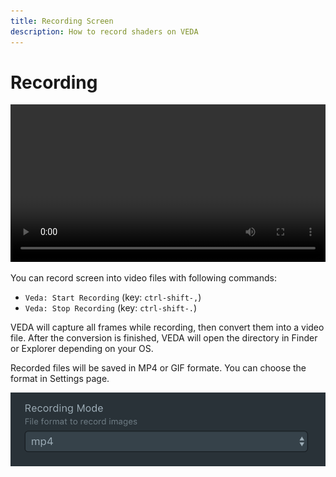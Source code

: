 ```yaml
---
title: Recording Screen
description: How to record shaders on VEDA
---
```

# Recording

<video src="/static/videos/recording_sample.mp4" width="100%" loop controls></video>

You can record screen into video files with following commands:

* `Veda: Start Recording` (key: `ctrl-shift-,`)
* `Veda: Stop Recording` (key: `ctrl-shift-.`)

VEDA will capture all frames while recording, then convert them into a video file.
After the conversion is finished, VEDA will open the directory in Finder or Explorer depending on your OS.

Recorded files will be saved in MP4 or GIF formate.
You can choose the format in Settings page.

![Settings page screenshot](/static/images/recording_format.png)
